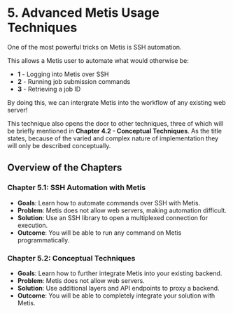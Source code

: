 # 5. Advanced Metis Usage Techniques
One of the most powerful tricks on Metis is SSH automation.

This allows a Metis user to automate what would otherwise be:
* **1** - Logging into Metis over SSH
* **2** - Running job submission commands
* **3** - Retrieving a job ID

By doing this, we can intergrate Metis into the workflow of any existing web server!

This technique also opens the door to other techniques, three of which will be briefly mentioned in **Chapter 4.2 - Conceptual Techniques**. As the title states, because of the varied and complex nature of implementation they will only be described conceptually.

## Overview of the Chapters

### Chapter 5.1: SSH Automation with Metis
* **Goals**: Learn how to automate commands over SSH with Metis.
* **Problem**: Metis does not allow web servers, making automation difficult.
* **Solution**: Use an SSH library to open a multiplexed connection for execution.
* **Outcome**: You will be able to run any command on Metis programmatically.

### Chapter 5.2: Conceptual Techniques
* **Goals**: Learn how to further integrate Metis into your existing backend.
* **Problem**: Metis does not allow web servers.
* **Solution**: Use additional layers and API endpoints to proxy a backend.
* **Outcome**: You will be able to completely integrate your solution with Metis.